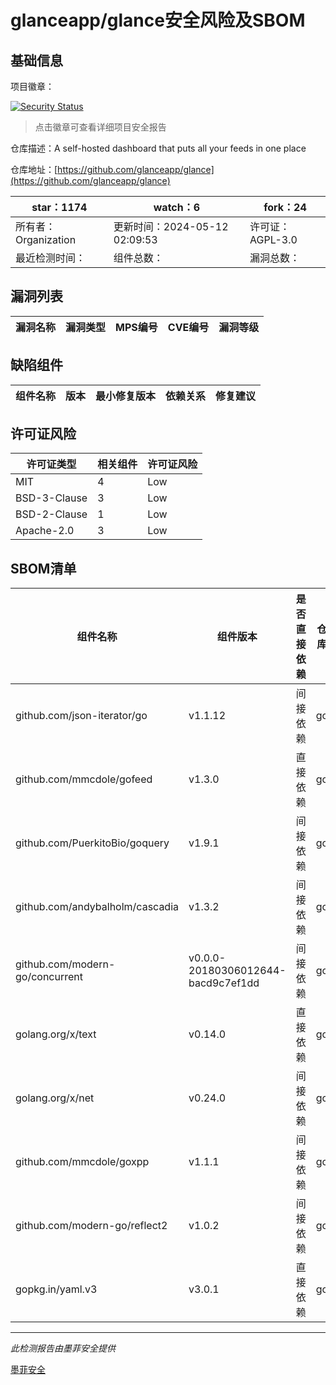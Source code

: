 # glanceapp/glance安全风险及SBOM

## 基础信息

项目徽章：

[![Security Status](https://www.murphysec.com/platform3/v31/badge/1789385605803315200.svg)](https://www.murphysec.com/console/report/1789372252143648768/1789385605803315200)

> 点击徽章可查看详细项目安全报告

仓库描述：A self-hosted dashboard that puts all your feeds in one place

仓库地址：[https://github.com/glanceapp/glance](https://github.com/glanceapp/glance)

| star：1174 | watch：6 | fork：24 |
| ----------- | -------------- | ------------ |
| 所有者：Organization | 更新时间：2024-05-12 02:09:53 | 许可证：AGPL-3.0 |
| 最近检测时间： | 组件总数： | 漏洞总数： |




## 漏洞列表

| 漏洞名称 | 漏洞类型 | MPS编号 | CVE编号 | 漏洞等级 |
| ------- | ------ | ------- | ------ | ----- |





## 缺陷组件

| 组件名称 | 版本 | 最小修复版本 | 依赖关系 | 修复建议 |
| -------- | ---- | ------------ | -------- | -------- |





## 许可证风险

| 许可证类型 | 相关组件 | 许可证风险 |
| ---------- | -------- | ---------- |
|MIT|4|Low|
|BSD-3-Clause|3|Low|
|BSD-2-Clause|1|Low|
|Apache-2.0|3|Low|




## SBOM清单

| 组件名称 | 组件版本 | 是否直接依赖 | 仓库 |
| -------- | -------- | ------------ | ---- |
|github.com/json-iterator/go|v1.1.12|间接依赖|go|
|github.com/mmcdole/gofeed|v1.3.0|直接依赖|go|
|github.com/PuerkitoBio/goquery|v1.9.1|间接依赖|go|
|github.com/andybalholm/cascadia|v1.3.2|间接依赖|go|
|github.com/modern-go/concurrent|v0.0.0-20180306012644-bacd9c7ef1dd|间接依赖|go|
|golang.org/x/text|v0.14.0|直接依赖|go|
|golang.org/x/net|v0.24.0|间接依赖|go|
|github.com/mmcdole/goxpp|v1.1.1|间接依赖|go|
|github.com/modern-go/reflect2|v1.0.2|间接依赖|go|
|gopkg.in/yaml.v3|v3.0.1|直接依赖|go|


------

*此检测报告由墨菲安全提供*

[墨菲安全](www.murphysec.com)